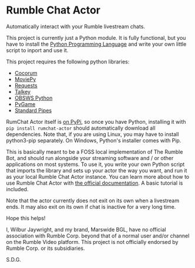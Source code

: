 # Rumble Chat Actor
Automatically interact with your Rumble livestream chats.

This project is currently just a Python module. It is fully functional, but you have to install the [Python Programming Language](https://python.org) and write your own little script to inport and use it.

This project requires the following python libraries:
- [Cocorum](https://pypi.org/project/cocorum/)
- [MoviePy](https://pypi.org/project/moviepy)
- [Requests](https://pypi.org/project/requests)
- [Talkey](https://pypi.org/project/talkey)
- [OBSWS Python](https://pypi.org/project/obsws-python)
- [PyGame](https://pypi.org/project/pygame)
- [Standard Pipes](https://pypi.org/project/standard-pipes)

RumChat Actor itself is [on PyPi](https://pypi.org/project/rumchat_actor), so once you have Python, installing it with `pip install rumchat-actor` should automatically download all dependencies.
Note that, if you are using Linux, you may have to install python3-pip separately. On Windows, Python's installer comes with Pip.

This is basically meant to be a FOSS local implementation of The Rumble Bot, and should run alongside your streaming software and / or other applications on most systems. To use it, you write your own Python script that imports the library and sets up your actor the way you want, and run it as your local Rumble Chat Actor instance. You can learn more about how to use Rumble Chat Actor with [the official documentation](https://thelabcat.github.io/rumble-chat-actor/). A basic tutorial is included.

Note that the actor currently does not exit on its own when a livestream ends. It may also exit on its own if chat is inactive for a very long time.

Hope this helps!

I, Wilbur Jaywright, and my brand, Marswide BGL, have no official association with Rumble Corp. beyond that of a normal user and/or channel on the Rumble Video platform. This project is not officially endorsed by Rumble Corp. or its subsidiaries.

S.D.G.
